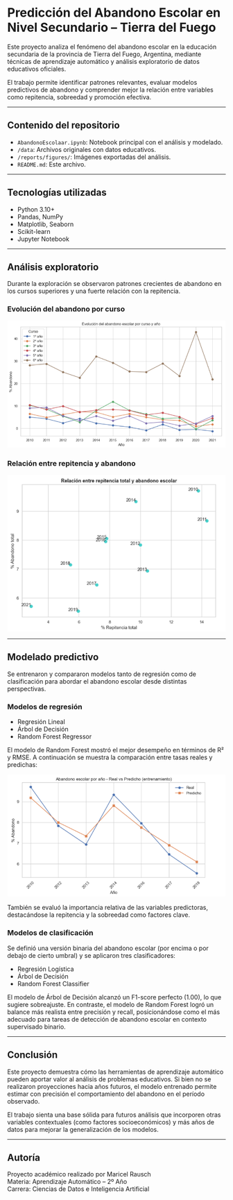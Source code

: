 # Predicción del Abandono Escolar en Nivel Secundario – Tierra del Fuego

Este proyecto analiza el fenómeno del abandono escolar en la educación secundaria de la provincia de Tierra del Fuego, Argentina, mediante técnicas de aprendizaje automático y análisis exploratorio de datos educativos oficiales.

El trabajo permite identificar patrones relevantes, evaluar modelos predictivos de abandono y comprender mejor la relación entre variables como repitencia, sobreedad y promoción efectiva.

---

## Contenido del repositorio

- `AbandonoEscolaar.ipynb`: Notebook principal con el análisis y modelado.
- `/data`: Archivos originales con datos educativos.
- `/reports/figures/`: Imágenes exportadas del análisis.
- `README.md`: Este archivo.

---

## Tecnologías utilizadas

- Python 3.10+
- Pandas, NumPy
- Matplotlib, Seaborn
- Scikit-learn
- Jupyter Notebook

---

## Análisis exploratorio

Durante la exploración se observaron patrones crecientes de abandono en los cursos superiores y una fuerte relación con la repitencia.

### Evolución del abandono por curso

![Evolución por curso](reports/figures/abandono_por_curso.png)

### Relación entre repitencia y abandono

![Repitencia vs abandono](reports/figures/repitencia_vs_abandono.png)

---

## Modelado predictivo

Se entrenaron y compararon modelos tanto de regresión como de clasificación para abordar el abandono escolar desde distintas perspectivas.

### Modelos de regresión

- Regresión Lineal  
- Árbol de Decisión  
- Random Forest Regressor

El modelo de Random Forest mostró el mejor desempeño en términos de R² y RMSE. A continuación se muestra la comparación entre tasas reales y predichas:

![Predicción vs real](reports/figures/rf_real_vs_pred.png)

También se evaluó la importancia relativa de las variables predictoras, destacándose la repitencia y la sobreedad como factores clave.

### Modelos de clasificación

Se definió una versión binaria del abandono escolar (por encima o por debajo de cierto umbral) y se aplicaron tres clasificadores:

- Regresión Logística  
- Árbol de Decisión  
- Random Forest Classifier

El modelo de Árbol de Decisión alcanzó un F1-score perfecto (1.00), lo que sugiere sobreajuste. En contraste, el modelo de Random Forest logró un balance más realista entre precisión y recall, posicionándose como el más adecuado para tareas de detección de abandono escolar en contexto supervisado binario.

---

## Conclusión

Este proyecto demuestra cómo las herramientas de aprendizaje automático pueden aportar valor al análisis de problemas educativos. Si bien no se realizaron proyecciones hacia años futuros, el modelo entrenado permite estimar con precisión el comportamiento del abandono en el período observado.

El trabajo sienta una base sólida para futuros análisis que incorporen otras variables contextuales (como factores socioeconómicos) y más años de datos para mejorar la generalización de los modelos.

---

## Autoría

Proyecto académico realizado por Maricel Rausch  
Materia: Aprendizaje Automático – 2º Año  
Carrera: Ciencias de Datos e Inteligencia Artificial
